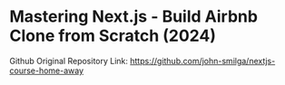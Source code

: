 # Mastering Next.js - Build Airbnb Clone from Scratch (2024)

Github Original Repository Link: https://github.com/john-smilga/nextjs-course-home-away